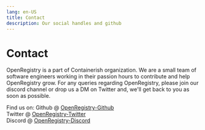 ```yaml
---
lang: en-US
title: Contact
description: Our social handles and github
---
```


# Contact

OpenRegistry is a part of Containerish organization. We are a small team of software engineers working 
in their passion hours to contribute and help OpenRegistry grow.
For any queries regarding OpenRegistry, please join our discord channel or drop us a DM on Twitter and,
we'll get back to you as soon as possible.

Find us on:
Github @ [OpenRegistry-Github](https://github.com/containerish/OpenRegistry)<br>
Twitter @ [OpenRegistry-Twitter](https://twitter.com/containerish)<br>
Discord @ [OpenRegistry-Discord](https://discord.gg/DdHg6ASS)<br>
